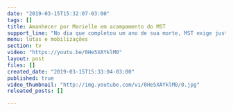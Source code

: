 ```yaml
---
date: "2019-03-15T15:32:07-03:00"
tags: []
title: Amanhecer por Marielle em acampamento do MST
support_line: "No dia que completou um ano de sua morte, MST exige justiça!"
menu: lutas e mobilizações
section: tv
video: "https://youtu.be/0He5XAYklM0"
layout: post
files: []
created_date: "2019-03-15T15:33:04-03:00"
published: true
video_thumbnail: "http://img.youtube.com/vi/0He5XAYklM0/0.jpg"
releated_posts: []

---
```

